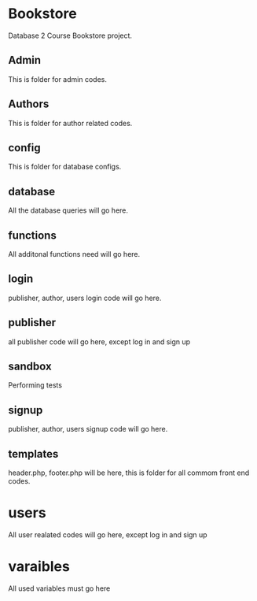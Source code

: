 # Bookstore

Database 2 Course Bookstore project.

## Admin
This is folder for admin codes.

## Authors
This is folder for author related codes.

## config
This is folder for database configs.

## database
All the database queries will go here.

## functions
All additonal functions need will go here.

## login
publisher, author, users login code will go here.

## publisher
all publisher code will go here, except log in and  sign up

## sandbox
Performing tests

## signup
publisher, author, users signup code will go here.

## templates
header.php, footer.php will be here, this is folder for all commom front end codes.

# users
All user realated codes will go here, except log in and sign up

# varaibles
All used variables must go here
